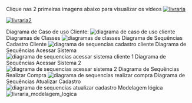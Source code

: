 Clique nas 2 primeiras imagens abaixo para visualizar os vídeos
[![livraria](https://user-images.githubusercontent.com/24660048/28236494-007a5102-68fe-11e7-8e58-c9f5374f05f6.png)](https://drive.google.com/file/d/0Bypxwde3_a_iMkZrb2RiQ2ZLSTg/view?usp=sharing)

[![livraria2](https://user-images.githubusercontent.com/24660048/28236550-f6cf881a-68fe-11e7-8bd3-b7c6869e460c.png)](https://drive.google.com/file/d/0Bypxwde3_a_iejhrS0lkbXRpVms/view?usp=sharing)

Diagrama de Caso de uso Cliente:
![diagrama de caso de uso cliente](https://user-images.githubusercontent.com/24660048/28247992-1a039fd8-6a12-11e7-867a-906650d06f27.png)
Diagramas de Classes
![diagramas de classes](https://user-images.githubusercontent.com/24660048/28247997-343dcb9e-6a12-11e7-8587-cdc03a9e6d9d.png)
Diagrama de Sequências Cadastro Cliente
![diagrama de sequencias cadastro cliente](https://user-images.githubusercontent.com/24660048/28248007-68843a6e-6a12-11e7-8020-61289e85e2ea.png)
Diagrama de Sequências Acessar Sistema
![diagrama de sequencias acessar sistema cliente 1](https://user-images.githubusercontent.com/24660048/28248021-ad9eb228-6a12-11e7-8b8c-e8df587d393d.png)
Diagrama de Sequências Acessar Sistema 2
![diagrama de sequencias acessar sistema 2](https://user-images.githubusercontent.com/24660048/28248024-be989c88-6a12-11e7-8dd5-3e417379a1b7.png)
Diagrama de Sequências Realizar Compra
![diagrama de sequencias realizar compra](https://user-images.githubusercontent.com/24660048/28248036-d7da5920-6a12-11e7-8965-c4ccb22e3279.png)
Diagrama de Sequências Atualizar Cadastro
![diagrama de sequencias atualizar cadastro](https://user-images.githubusercontent.com/24660048/28248041-f0d7d42a-6a12-11e7-9772-409f2d36c009.png)
Modelagem lógica
![livraria_modelagem_logica](https://user-images.githubusercontent.com/24660048/28248402-8d08a2f0-6a1a-11e7-80dc-1fa0518606ca.png)






